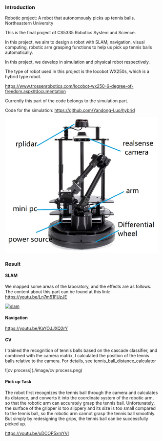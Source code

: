 ### Introduction

Robotic project: A robot that autonomously picks up tennis balls. Northeastern University

This is the final project of CS5335 Robotics System and Science.

In this project, we aim to design a robot with SLAM, navigation, visual computing, robotic arm grasping functions to help us pick up tennis balls automatically.

In this project, we develop in simulation and physical robot respectively.

The type of robot used in this project is the locobot WX250s, which is a hybrid type robot.

https://www.trossenrobotics.com/locobot-wx250-6-degree-of-freedom.aspx#documentation

Currently this part of the code belongs to the simulation part.

Code for the simulation: https://github.com/Yandong-Luo/hybrid

![locobot2](./image/locobot2.jpg)

### Result

#### SLAM

We mapped some areas of the laboratory, and the effects are as follows. The content about this part can be found at this link: https://youtu.be/Ln7m51FUzJE

[![slam](https://res.cloudinary.com/marcomontalbano/image/upload/v1652278742/video_to_markdown/images/youtube--Ln7m51FUzJE-c05b58ac6eb4c4700831b2b3070cd403.jpg)](https://youtu.be/Ln7m51FUzJE "slam")

#### Navigation

https://youtu.be/KaYOJJXQ2rY

#### CV

I trained the recognition of tennis balls based on the cascade classifier, and combined with the camera matrix, I calculated the position of the tennis balls relative to the camera. For details, see tennis_ball_distance_calculator

![cv process](./image/cv process.png)

#### Pick up Task

The robot first recognizes the tennis ball through the camera and calculates its distance, and converts it into the coordinate system of the robotic arm, so that the robotic arm can accurately grasp the tennis ball. Unfortunately, the surface of the gripper is too slippery and its size is too small compared to the tennis ball, so the robotic arm cannot grasp the tennis ball smoothly. But simply by redesigning the grips, the tennis ball can be successfully picked up.

https://youtu.be/uDCOP5xmYVI
